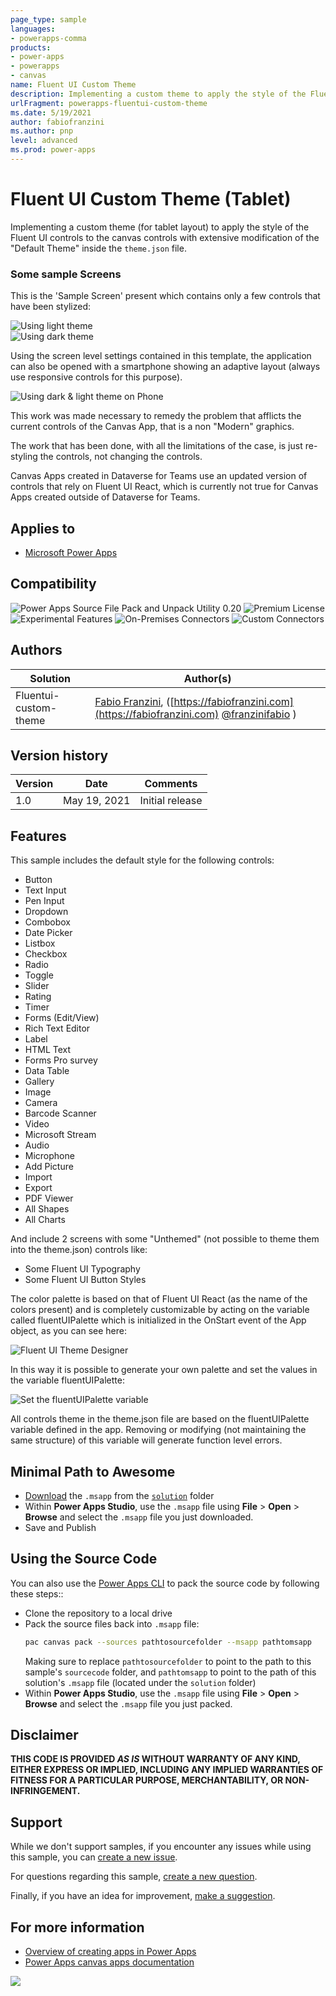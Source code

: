 ```yaml
---
page_type: sample
languages:
- powerapps-comma
products:
- power-apps
- powerapps
- canvas
name: Fluent UI Custom Theme
description: Implementing a custom theme to apply the style of the Fluent UI controls to the canvas controls with extensive modification of the Default Theme inside the theme.json file
urlFragment: powerapps-fluentui-custom-theme
ms.date: 5/19/2021
author: fabiofranzini
ms.author: pnp
level: advanced
ms.prod: power-apps
---
```


# Fluent UI Custom Theme (Tablet)

Implementing a custom theme (for tablet layout) to apply the style of the Fluent UI controls to the canvas controls with extensive modification of the "Default Theme" inside the `theme.json` file.

### Some sample Screens

This is the 'Sample Screen' present which contains only a few controls that have been stylized:

![Using light theme](./assets/theme-light.png)  
![Using dark theme](./assets/theme-dark.png)

Using the screen level settings contained in this template, the application can also be opened with a smartphone showing an adaptive layout (always use responsive controls for this purpose).

![Using dark & light theme on Phone](./assets/theme-dark-light-phone.png)

This work was made necessary to remedy the problem that afflicts the current controls of the Canvas App, that is a non "Modern" graphics.

The work that has been done, with all the limitations of the case, is just re-styling the controls, not changing the controls.

Canvas Apps created in Dataverse for Teams use an updated version of controls that rely on Fluent UI React, which is currently not true for Canvas Apps created outside of Dataverse for Teams.

## Applies to

* [Microsoft Power Apps](https://docs.microsoft.com/powerapps/)

## Compatibility

![Power Apps Source File Pack and Unpack Utility 0.20](https://img.shields.io/badge/Packing%20Tool-0.20-green.svg)
![Premium License](https://img.shields.io/badge/Premium%20License-Not%20Required-green.svg "Premium Power Apps license not required")
![Experimental Features](https://img.shields.io/badge/Experimental%20Features-No-green.svg "Does not rely on experimental features")
![On-Premises Connectors](https://img.shields.io/badge/On--Premises%20Connectors-No-green.svg "Does not use on-premise connectors")
![Custom Connectors](https://img.shields.io/badge/Custom%20Connectors-Not%20Required-green.svg "Does not use custom connectors")

## Authors

Solution|Author(s)
--------|---------
Fluentui-custom-theme | [Fabio Franzini](https://github.com/fabiofranzini), ([https://fabiofranzini.com](https://fabiofranzini.com) [@franzinifabio](https://www.twitter.com/franzinifabio) )

## Version history

Version|Date|Comments
-------|----|--------
1.0|May 19, 2021|Initial release


## Features

This sample includes the default style for the following controls:

* Button
* Text Input
* Pen Input
* Dropdown
* Combobox
* Date Picker
* Listbox
* Checkbox
* Radio
* Toggle
* Slider
* Rating
* Timer
* Forms (Edit/View)
* Rich Text Editor
* Label
* HTML Text
* Forms Pro survey
* Data Table
* Gallery
* Image
* Camera
* Barcode Scanner
* Video
* Microsoft Stream
* Audio
* Microphone
* Add Picture
* Import
* Export
* PDF Viewer
* All Shapes
* All Charts

And include 2 screens with some "Unthemed" (not possible to theme them into the theme.json) controls like:

* Some Fluent UI Typography
* Some Fluent UI Button Styles

The color palette is based on that of Fluent UI React (as the name of the colors present) and is completely customizable by acting on the variable called fluentUIPalette which is initialized in the OnStart event of the App object, as you can see here: 

![Fluent UI Theme Designer](./assets/fluentui-theme-designer.png)

In this way it is possible to generate your own palette and set the values in the variable fluentUIPalette:

![Set the fluentUIPalette variable](./assets/fluentui-palette-var.png)

All controls theme in the theme.json file are based on the fluentUIPalette variable defined in the app. Removing or modifying (not maintaining the same structure) of this variable will generate function level errors.

## Minimal Path to Awesome

* [Download](https://github.com/pnp/powerapps-samples/raw/main/samples/fluentui-custom-theme/solution/fluentui-custom-theme.msapp) the `.msapp` from the [`solution`](https://github.com/pnp/powerapps-samples/tree/main/samples/fluentui-custom-theme/solution) folder
* Within **Power Apps Studio**, use the `.msapp` file using **File** > **Open** > **Browse** and select the `.msapp` file you just downloaded.
* Save and Publish

## Using the Source Code

You can also use the [Power Apps CLI](https://docs.microsoft.com/powerapps/developer/data-platform/powerapps-cli) to pack the source code by following these steps::

* Clone the repository to a local drive
* Pack the source files back into `.msapp` file:
  ```bash
  pac canvas pack --sources pathtosourcefolder --msapp pathtomsapp
  ```
  Making sure to replace `pathtosourcefolder` to point to the path to this sample's `sourcecode` folder, and `pathtomsapp` to point to the path of this solution's `.msapp` file (located under the `solution` folder)
* Within **Power Apps Studio**, use the `.msapp` file using **File** > **Open** > **Browse** and select the `.msapp` file you just packed.

## Disclaimer

**THIS CODE IS PROVIDED *AS IS* WITHOUT WARRANTY OF ANY KIND, EITHER EXPRESS OR IMPLIED, INCLUDING ANY IMPLIED WARRANTIES OF FITNESS FOR A PARTICULAR PURPOSE, MERCHANTABILITY, OR NON-INFRINGEMENT.**


## Support


While we don't support samples, if you encounter any issues while using this sample, you can [create a new issue](https://github.com/pnp/powerapps-samples/issues/new?assignees=&labels=Needs%3A+Triage+%3Amag%3A%2Ctype%3Abug-suspected&template=bug-report.yml&sample=fluentui-custom-theme&authors=@fabiofranzini&title=fluentui-custom-theme%20-%20).

For questions regarding this sample, [create a new question](https://github.com/pnp/powerapps-samples/issues/new?assignees=&labels=Needs%3A+Triage+%3Amag%3A%2Ctype%3Abug-suspected&template=question.yml&sample=fluentui-custom-theme&authors=@fabiofranzini&title=fluentui-custom-theme%20-%20).

Finally, if you have an idea for improvement, [make a suggestion](https://github.com/pnp/powerapps-samples/issues/new?assignees=&labels=Needs%3A+Triage+%3Amag%3A%2Ctype%3Abug-suspected&template=suggestion.yml&sample=fluentui-custom-theme&authors=@fabiofranzini&title=fluentui-custom-theme%20-%20).

## For more information

- [Overview of creating apps in Power Apps](https://docs.microsoft.com/powerapps/maker/)
- [Power Apps canvas apps documentation](https://docs.microsoft.com/en-us/powerapps/maker/canvas-apps/)

<img src="https://telemetry.sharepointpnp.com/powerapps-samples/samples/fluentui-custom-theme" />
